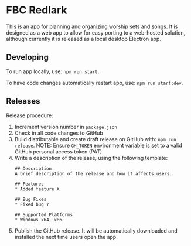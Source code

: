 # FBC Redlark

This is an app for planning and organizing worship sets and songs. It is designed as a web app to allow for easy porting to a web-hosted solution, although currently it is released as a local desktop Electron app.

## Developing
To run app locally, use: `npm run start`.

To have code changes automatically restart app, use: `npm run start:dev`.

## Releases
Release procedure:
1. Increment version number in `package.json`
1. Check in all code changes to GitHub
1. Build distributable and create draft release on GitHub with: `npm run release`.
NOTE: Ensure `GH_TOKEN` environment variable is set to a valid GitHub personal access token (PAT).
1. Write a description of the release, using the following template:
    ```
    ## Description
    A brief description of the release and how it affects users.

    ## Features
    * Added feature X

    ## Bug Fixes
    * Fixed bug Y

    ## Supported Platforms
    * Windows x64, x86
    ```
1. Publish the GitHub release. It will be automatically downloaded and installed the next time users open the app.
